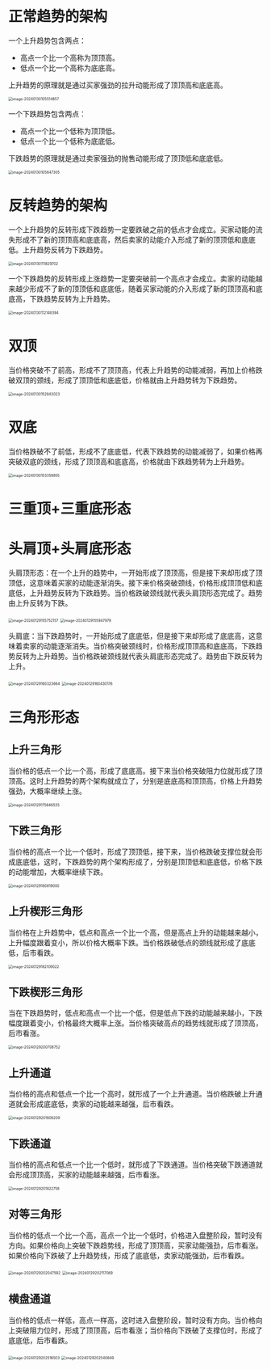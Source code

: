 # 正常趋势的架构

一个上升趋势包含两点：

+ 高点一个比一个高称为顶顶高。
+ 低点一个比一个高称为底底高。

上升趋势的原理就是通过买家强劲的拉升动能形成了顶顶高和底底高。

<img src="/Users/zhangxuan/Library/Application Support/typora-user-images/image-20240130105514657.png" alt="image-20240130105514657" style="zoom:50%;" />

一个下跌趋势包含两点：

+ 高点一个比一个低称为顶顶低。
+ 低点一个比一个低称为底底低。

下跌趋势的原理就是通过卖家强劲的抛售动能形成了顶顶低和底底低。

<img src="/Users/zhangxuan/Library/Application Support/typora-user-images/image-20240130105647305.png" alt="image-20240130105647305" style="zoom:50%;" />

# 反转趋势的架构

一个上升趋势的反转形成下跌趋势一定要跌破之前的低点才会成立。买家动能的流失形成不了新的顶顶高和底底高，然后卖家的动能介入形成了新的顶顶低和底底低。上升趋势反转为下跌趋势。

<img src="/Users/zhangxuan/Library/Application Support/typora-user-images/image-20240130111829702.png" alt="image-20240130111829702" style="zoom:50%;" />

一个下跌趋势的反转形成上涨趋势一定要突破前一个高点才会成立。卖家的动能越来越少形成不了新的顶顶低和底底低，随着买家动能的介入形成了新的顶顶高和底底高，下跌趋势反转为上升趋势。

<img src="/Users/zhangxuan/Library/Application Support/typora-user-images/image-20240130112148394.png" alt="image-20240130112148394" style="zoom:50%;" />

# 双顶

当价格突破不了前高，形成不了顶顶高，代表上升趋势的动能减弱，再加上价格跌破双顶的颈线，形成了顶顶低和底底低，价格就由上升趋势转为下跌趋势。

<img src="/Users/zhangxuan/Library/Application Support/typora-user-images/image-20240130152843023.png" alt="image-20240130152843023" style="zoom:50%;" />

# 双底

当价格跌破不了前低，形成不了底底低，代表下跌趋势的动能减弱了，如果价格再突破双底的颈线，形成了顶顶高和底底高，价格就由下跌趋势转为上升趋势。

<img src="/Users/zhangxuan/Library/Application Support/typora-user-images/image-20240130153359855.png" alt="image-20240130153359855" style="zoom:50%;" />

# 三重顶+三重底形态

# 头肩顶+头肩底形态

头肩顶形态：在一个上升的趋势中，一开始形成了顶顶高，但是接下来却形成了顶顶低，这意味着买家的动能逐渐消失。接下来价格突破颈线，价格形成顶顶低和底底低，上升趋势反转为下跌趋势。当价格跌破颈线就代表头肩顶形态完成了。趋势由上升反转为下跌。

<img src="/Users/zhangxuan/Library/Application Support/typora-user-images/image-20240129155752157.png" alt="image-20240129155752157" style="zoom:50%;" />

<img src="/Users/zhangxuan/Library/Application Support/typora-user-images/image-20240129155947979.png" alt="image-20240129155947979" style="zoom:50%;" />

头肩底：当下跌趋势时，一开始形成了底底低，但是接下来却形成了底底高，这意味着卖家的动能逐渐消失。当价格突破颈线时，价格形成顶顶高和底底高，下跌趋势反转为上升趋势。当价格跌破颈线就代表头肩底形态完成了。趋势由下跌反转为上升。

<img src="/Users/zhangxuan/Library/Application Support/typora-user-images/image-20240129160323664.png" alt="image-20240129160323664" style="zoom:50%;" />

<img src="/Users/zhangxuan/Library/Application Support/typora-user-images/image-20240129160430176.png" alt="image-20240129160430176" style="zoom:50%;" />



# 三角形形态

## 上升三角形

当价格的低点一个比一个高，形成了底底高。接下来当价格突破阻力位就形成了顶顶高。这时上升趋势的两个架构就成立了，分别是底底高和顶顶高，价格上升趋势强劲，大概率继续上涨。

<img src="/Users/zhangxuan/Library/Application Support/typora-user-images/image-20240129175646535.png" alt="image-20240129175646535" style="zoom:50%;" />

## 下跌三角形

当价格的高点一个比一个低时，形成了顶顶低，接下来，当价格跌破支撑位就会形成底底低，这时，下跌趋势的两个架构形成了，分别是顶顶低和底底低，价格下跌的动能增加，大概率继续下跌。

<img src="/Users/zhangxuan/Library/Application Support/typora-user-images/image-20240129180819000.png" alt="image-20240129180819000" style="zoom:50%;" />

## 上升楔形三角形

当价格在上升趋势中，低点和高点一个比一个高，但是高点上升的动能越来越小，上升幅度跟着变小，所以价格大概率下跌。当价格跌破低点的颈线就形成了底底低，后市看跌。

<img src="/Users/zhangxuan/Library/Application Support/typora-user-images/image-20240129182109022.png" alt="image-20240129182109022" style="zoom:50%;" />

## 下跌楔形三角形

当在下跌趋势时，低点和高点一个比一个低，但是低点下跌的动能越来越小，下跌幅度跟着变小，价格最终大概率上涨。当价格突破高点的趋势线就形成了顶顶高，后市看涨。

<img src="/Users/zhangxuan/Library/Application Support/typora-user-images/image-20240129200708752.png" alt="image-20240129200708752" style="zoom:50%;" />

## 上升通道

当价格的高点和低点一个比一个高时，就形成了一个上升通道。当价格跌破上升通道就会形成底底低，卖家的动能越来越强，后市看跌。

<img src="/Users/zhangxuan/Library/Application Support/typora-user-images/image-20240129201606209.png" alt="image-20240129201606209" style="zoom:50%;" />

## 下跌通道

当价格的高点和低点一个比一个低时，就形成了下跌通道。当价格突破下跌通道就会形成顶顶高，买家的动能越来越强，后市看涨。

<img src="/Users/zhangxuan/Library/Application Support/typora-user-images/image-20240129201822758.png" alt="image-20240129201822758" style="zoom:50%;" />

## 对等三角形

当价格的低点一个比一个高，高点一个比一个低时，价格进入盘整阶段，暂时没有方向。如果价格向上突破下跌趋势线，形成了顶顶高，买家动能强劲，后市看涨。如果价格向下跌破了上升趋势线，形成了底底低，卖家动能强劲，后市看跌。

<img src="/Users/zhangxuan/Library/Application Support/typora-user-images/image-20240129202047592.png" alt="image-20240129202047592" style="zoom:50%;" />

<img src="/Users/zhangxuan/Library/Application Support/typora-user-images/image-20240129202117089.png" alt="image-20240129202117089" style="zoom:50%;" />

## 横盘通道

当价格的低点一样低，高点一样高，这时进入盘整阶段，暂时没有方向。当价格向上突破阻力位时，形成了顶顶高，后市看涨；当价格向下跌破了支撑位时，形成了底底低，后市看跌。

<img src="/Users/zhangxuan/Library/Application Support/typora-user-images/image-20240129202516503.png" alt="image-20240129202516503" style="zoom:50%;" />

<img src="/Users/zhangxuan/Library/Application Support/typora-user-images/image-20240129202540649.png" alt="image-20240129202540649" style="zoom:50%;" />